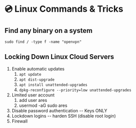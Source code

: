 # 💿 Linux Commands & Tricks

## Find any binary on a system

```
sudo find / -type f -name "openvpn"
```

## Locking Down Linux Cloud Servers

1. Enable automatic updates
   1. `apt update`
   2. `apt dist-upgrade`
   3. `apt install unattended-upgrades`
   4. `dpkg-reconfigure --priority=low unattended-upgrades`
2. Limited user account
   1. add user ares
   2. usermod -aG sudo ares
3. Disable password authentication -- Keys ONLY
4. Lockdown logins -- harden SSH (disable root login)
5. Firewall
